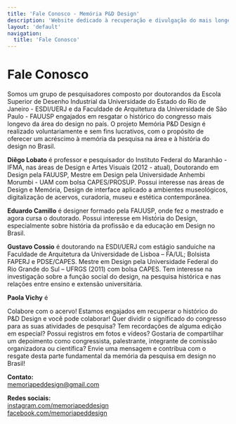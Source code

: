 ```yaml
---
title: 'Fale Conosco - Memória P&D Design'
description: 'Website dedicado à recuperação e divulgação do mais longevo evento científico do campo do design no Brasil.'
layout: 'default'
navigation:
  title: 'Fale Conosco'
---
```


# Fale Conosco

Somos um grupo de pesquisadores composto por doutorandos da Escola Superior de Desenho Industrial da Universidade do Estado do Rio de Janeiro - ESDI/UERJ e da Faculdade de Arquitetura da Universidade de São Paulo - FAUUSP engajados em resgatar o histórico do congresso mais longevo da área do design no país. O projeto Memória P&D Design é realizado voluntariamente e sem fins lucrativos, com o propósito de oferecer um acréscimo à memória da pesquisa na área e à história do design no Brasil. 

**Diêgo Lobato** é professor e pesquisador do Instituto Federal do Maranhão - IFMA, nas áreas de Design e Artes Visuais (2012 - atual), Doutorando em Design pela FAUUSP, Mestre em Design pela Universidade Anhembi Morumbi - UAM com bolsa CAPES/PROSUP. Possui interesse nas áreas de Design e Memória, Design de interface aplicado a ambientes museológicos, digitalização de acervos, curadoria, museu e estética contemporânea.

**Eduardo Camillo** é designer formado pela FAUUSP, onde fez o mestrado e agora cursa o doutorado. Possui interesse em História do Design, especialmente sobre história da profissão e da educação em Design no Brasil.

**Gustavo Cossio** é doutorando na ESDI/UERJ com estágio sanduíche na Faculdade de Arquitetura da Universidade de Lisboa – FA/UL; Bolsista FAPERJ e PDSE/CAPES. Mestre em Design pela Universidade Federal do Rio Grande do Sul – UFRGS (2011) com bolsa CAPES. Tem interesse na investigação sobre a função social do design, na pesquisa histórica e nas relações entre ensino e extensão universitária.

**Paola Vichy** é

Colabore com o acervo! Estamos engajados em recuperar o histórico do P&D Design e você pode colaborar! Quer dividir o significado do congresso para as suas atividades de pesquisa? Tem recordações de alguma edição em especial? Possui registros em fotos e vídeos? Gostaria de compartilhar um depoimento como congressista, palestrante, integrante de comissão organizadora ou científica? Envie uma mensagem e contribua com o resgate desta parte fundamental da memória da pesquisa em design no Brasil!


**Contato:** <br>
memoriapeddesign@gmail.com

**Redes sociais:** <br>
[instagram.com/memoriapeddesign](http://instagram.com/memoriapeddesign) <br>
[facebook.com/memoriapeddesign](http://facebook.com/memoriapeddesign)
